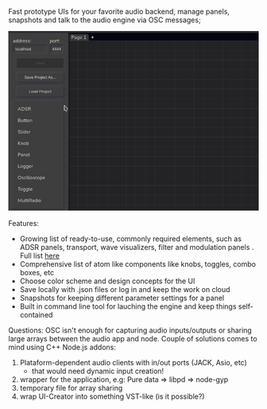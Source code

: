 Fast prototype UIs for your favorite audio backend, manage panels, snapshots and talk to the audio engine via OSC messages;  

![](usage.gif)


Features:  
* Growing list of ready-to-use, commonly required elements, such as ADSR panels, transport, wave visualizers, filter and modulation panels . Full list [here](link)
* Comprehensive list of atom like components like knobs, toggles, combo boxes, etc
* Choose color scheme and design concepts for the UI
* Save locally with .json files or log in and keep the work on cloud
* Snapshots for keeping different parameter settings for a panel
* Built in command line tool for lauching the engine and keep things self-contained

Questions:
OSC isn't enough for capturing audio inputs/outputs or sharing large arrays between the audio app and node. Couple of solutions comes to mind using C++ Node.js addons: 
1. Plataform-dependent audio clients with in/out ports (JACK, Asio, etc)
    * that would need dynamic input creation!
2. wrapper for the application, e.g: Pure data => libpd => node-gyp
3. temporary file for array sharing
4. wrap UI-Creator into something VST-like (is it possible?)



